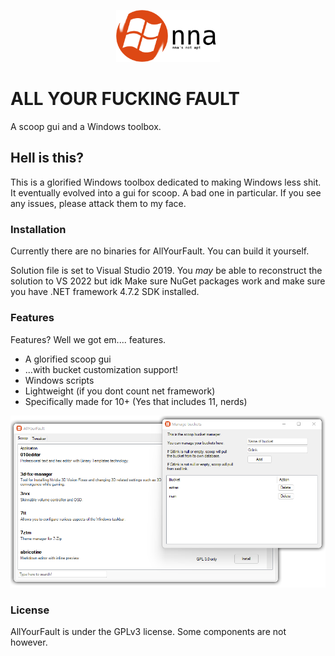 <p align="center" width="100%">
	<img width="33%" src="https://github.com/haya3218/nna/raw/master/images/AboutImage.png"> 
</p>

# ALL YOUR FUCKING FAULT
A scoop gui and a Windows toolbox.

## Hell is this?

This is a glorified Windows toolbox dedicated to making Windows less shit.
It eventually evolved into a gui for scoop. A bad one in particular.
If you see any issues, please attack them to my face.

### Installation

Currently there are no binaries for AllYourFault. You can build it yourself.

Solution file is set to Visual Studio 2019. You *may* be able to reconstruct the solution to VS 2022 but idk
Make sure NuGet packages work and make sure you have .NET framework 4.7.2 SDK installed.

### Features

Features? Well we got em.... features.

- A glorified scoop gui
- ...with bucket customization support!
- Windows scripts
- Lightweight (if you dont count net framework)
- Specifically made for 10+ (Yes that includes 11, nerds)

![Screenie](/readme/screenie.png)

### License

AllYourFault is under the GPLv3 license. Some components are not however.